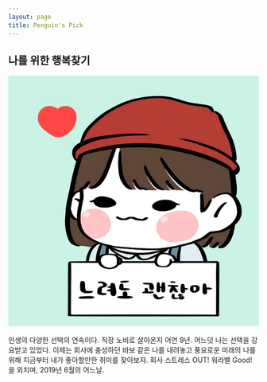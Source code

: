 ```yaml
---
layout: page
title: Penguin's Pick
---
```

## 나를 위한 행복찾기

![Emerald](img/sketchme.jpg "me")


인생의 다양한 선택의 연속이다.
직장 노비로 살아온지 어언 9년. 어느덧 나는 선택을 강요받고 있었다. 이제는 회사에 충성하던 바보 같은 나를 내려놓고 풍요로운 미래의 나를 위해 지금부터 내가 좋아할만한 취미를 찾아보자.
회사 스트레스 OUT! 워라밸 Good! 을 외치며, 2019년 6월의 어느날.
